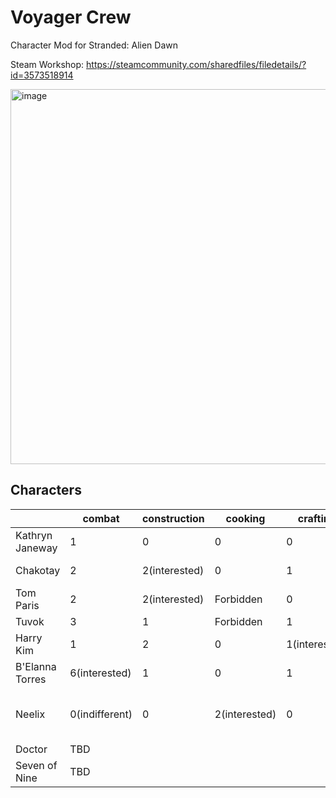 # Voyager Crew

Character Mod for Stranded: Alien Dawn

Steam Workshop: https://steamcommunity.com/sharedfiles/filedetails/?id=3573518914

<img width="600" alt="image" src="https://github.com/user-attachments/assets/f1ceb4d1-af2b-4d89-a5f5-613bc341f7ba" />

## Characters

|           | combat | construction | cooking | crafting | farming | healing | physical | intellect | traits | favourites |
|-----------| ------ | ------------ | ------- | -------- | ------- | ------- | -------- | --------- | ------ | ---------- |
| Kathryn Janeway | 1 | 0 | 0 | 0 | 0 | 0 | 1 | 1 | Calming, FastLearner, Inedia | Coffee |
| Chakotay | 2 | 2(interested) | 0 | 1 | 0 | 0 | 3 | 0 | Vegetarian, FastWalker, MasterBuilder | StewVegetable |
| Tom Paris | 2 | 2(interested) | Forbidden | 0 | 0 | 0 | 4(interested) | 0 | PieMeat |
| Tuvok | 3 | 1 | Forbidden | 1 | 0(indifferent) | 0 | 4 | 5(interested) | Liberated | HaySausage |
| Harry Kim | 1 | 2 | 0 | 1(interested) | 0 | 0 | 3 | 2 | Explorer, MusicalProdigy, NaturalCuriosity | PiePumpkin |
| B'Elanna Torres | 6(interested) | 1 | 0 | 1 | 0(indifferent) | 0(indifferent) | 4 | 0 | Engineer, CombatInstructor,Bloodlust,Glutton | |
| Neelix | 0(indifferent) | 0 | 2(interested) | 0 | 2(interested) | 0 | 0 | 0(indifferent) | ExquisiteCook, CheerfulPersonality, Compassionate, Glutton, AvidFarmer | MushroomCroquettes |
| Doctor | TBD |
| Seven of Nine | TBD |
